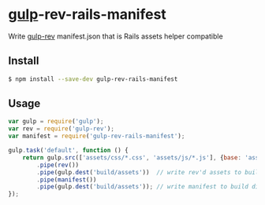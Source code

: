 # [gulp](https://github.com/wearefractal/gulp)-rev-rails-manifest

Write [gulp-rev](https://github.com/sindresorhus/gulp-rev "sindresorhus/gulp-rev") manifest.json that is Rails assets helper compatible

## Install

```bash
$ npm install --save-dev gulp-rev-rails-manifest
```

## Usage

```js
var gulp = require('gulp');
var rev = require('gulp-rev');
var manifest = require('gulp-rev-rails-manifest');

gulp.task('default', function () {
    return gulp.src(['assets/css/*.css', 'assets/js/*.js'], {base: 'assets'})
        .pipe(rev())
        .pipe(gulp.dest('build/assets'))  // write rev'd assets to build dir
        .pipe(manifest())
        .pipe(gulp.dest('build/assets')); // write manifest to build dir
});
```
